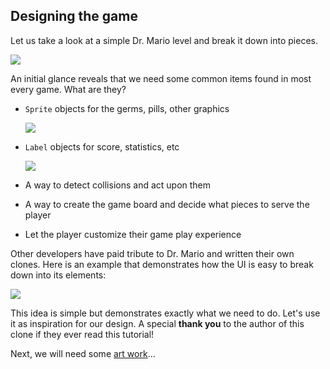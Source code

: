 ## Designing the game
Let us take a look at a simple Dr. Mario level and break it down into pieces.

![](img/dr_mario_gameplay.jpg)

An initial glance reveals that we need some common items found in most every game. What are they?

  * `Sprite` objects for the germs, pills, other graphics

    ![](img/dr_mario_breakdown_1.jpg)

  * `Label` objects for score, statistics, etc

    ![](img/dr_mario_breakdown_2.jpg)

  * A way to detect collisions and act upon them

  * A way to create the game board and decide what pieces to serve the player

  * Let the player customize their game play experience

Other developers have paid tribute to Dr. Mario and written their own clones. Here is an example that demonstrates how the UI is easy to break down into its elements:

  ![](img/drmario-simple.png)

This idea is simple but demonstrates exactly what we need to do. Let's use it as inspiration for our design. A special __thank you__ to the author of this clone if they ever read this tutorial!

Next, we will need some [art work](artwork.md)...